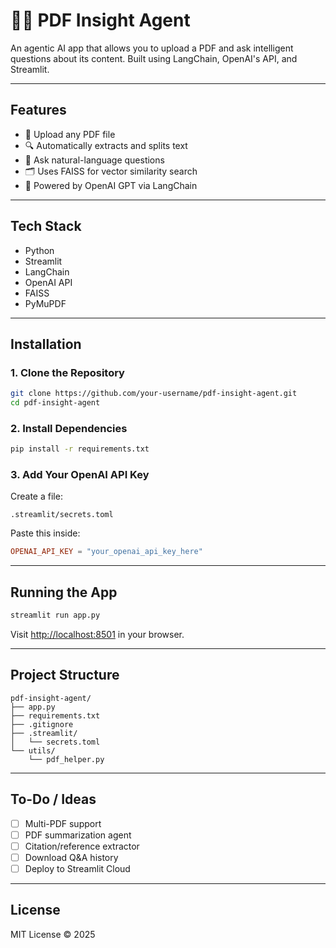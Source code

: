 # 📄🤖 PDF Insight Agent

An agentic AI app that allows you to upload a PDF and ask intelligent questions about its content. Built using LangChain, OpenAI's API, and Streamlit.

---

##  Features

- 📁 Upload any PDF file  
- 🔍 Automatically extracts and splits text  
- 🧠 Ask natural-language questions  
- 🗂️ Uses FAISS for vector similarity search  
- 💬 Powered by OpenAI GPT via LangChain

---

##  Tech Stack

- Python  
- Streamlit  
- LangChain  
- OpenAI API  
- FAISS  
- PyMuPDF  

---

##  Installation

### 1. Clone the Repository

```bash
git clone https://github.com/your-username/pdf-insight-agent.git
cd pdf-insight-agent
```

### 2. Install Dependencies

```bash
pip install -r requirements.txt
```

### 3. Add Your OpenAI API Key

Create a file:

```
.streamlit/secrets.toml
```

Paste this inside:

```toml
OPENAI_API_KEY = "your_openai_api_key_here"
```

---

##  Running the App

```bash
streamlit run app.py
```

Visit [http://localhost:8501](http://localhost:8501) in your browser.

---

##  Project Structure

```
pdf-insight-agent/
├── app.py
├── requirements.txt
├── .gitignore
├── .streamlit/
│   └── secrets.toml
└── utils/
    └── pdf_helper.py
```

---

##  To-Do / Ideas

- [ ] Multi-PDF support  
- [ ] PDF summarization agent  
- [ ] Citation/reference extractor  
- [ ] Download Q&A history  
- [ ] Deploy to Streamlit Cloud  

---

##  License

MIT License © 2025 
